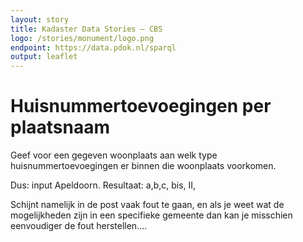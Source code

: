 ```yaml
---
layout: story
title: Kadaster Data Stories ― CBS
logo: /stories/monument/logo.png
endpoint: https://data.pdok.nl/sparql
output: leaflet
---
```

# Huisnummertoevoegingen per plaatsnaam

Geef voor een gegeven woonplaats aan welk type huisnummertoevoegingen
er binnen die woonplaats voorkomen.

Dus: input Apeldoorn.  Resultaat: a,b,c, bis, II,

Schijnt namelijk in de post vaak fout te gaan, en als je weet wat de
mogelijkheden zijn in een specifieke gemeente dan kan je misschien
eenvoudiger de fout herstellen....

<div data-query data-query-sparql="toevoegingen.rq">
</div>
